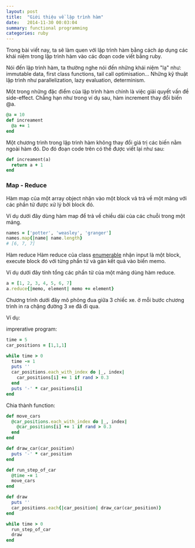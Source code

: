 ```yaml
---
layout: post
title:  "Giới thiệu về lập trình hàm"
date:   2014-11-30 00:03:04
summary: functional programming 
categories: ruby
---
```


Trong bài viết nay, ta sẽ làm quen với lập trình hàm bằng cách áp dụng các khái niệm trong lập trình hàm vào các đoạn code viết bằng ruby.

Nói đến lập trình hàm, ta thường nghe nói đến những khái niệm "lạ" như: immutable data, first class functions, tail call optimisation... Những kỹ thuật lập trình như parallelization, lazy evaluation, determinism.

Một trong những đặc điểm của lập trình hàm chính là việc giải quyết vấn đề side-effect. Chẳng hạn như trong ví dụ sau, hàm increment thay đổi biến @a.

```ruby
@a = 10
def increament
  @a += 1
end
```

Một chương trình trong lập trình hàm không thay đổi giá trị các biến nằm ngoài hàm đó. Do đó đoạn code trên có thể được viết lại như sau:

```ruby
def increament(a)
  return a + 1
end
```

### Map - Reduce

Hàm map của một array object nhận vào một block vả trả về một mảng với các phần tử được xử lý bởi block đó.

Ví dụ dưới đây dùng hàm map để trả về chiều dài của các chuỗi trong một mảng.

```ruby
names = ['potter', 'weasley', 'granger']
names.map{|name| name.length}
# [6, 7, 7]
```

Hàm reduce
Hàm reduce của class [enumerable](ruby-doc.org/core/Enumerable.html) nhận input là một block, execute block đó với từng phần tử và gán kết quả vào biến memo.

Ví dụ dưới đây tính tổng các phẩn tử của một mảng dùng hàm reduce.

```ruby
a = [1, 2, 3, 4, 5, 6, 7]
a.reduce{|memo, element| memo += element}
```

Chương trình dưới đây mô phỏng đua giữa 3 chiếc xe. ở mỗi bước chương trình in ra chặng đường 3 xe đã đi qua.

Ví dụ:

imprerative program:

```ruby
time = 5
car_positions = [1,1,1]

while time > 0
  time -= 1
  puts ''
  car_positions.each_with_index do |_, index|
    car_positions[i] += 1 if rand > 0.3 
  end
  puts '-' * car_positions[i]
end
```

Chia thành function:

```ruby
def move_cars
  @car_positions.each_with_index do |_, index|
    @car_positions[i] += 1 if rand > 0.3 
  end
end

def draw_car(car_position)
  puts '-' * car_position
end

def run_step_of_car
  @time -= 1
  move_cars
end

def draw
  puts ''
  car_positions.each{|car_position| draw_car(car_position)}
end

while time > 0
  run_step_of_car
  draw
end
```
